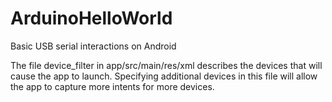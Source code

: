 # ArduinoHelloWorld
Basic USB serial interactions on Android

The file device_filter in app/src/main/res/xml describes the devices that will cause the app to launch. Specifying additional devices in this file will allow the app to capture more intents for more devices. 
